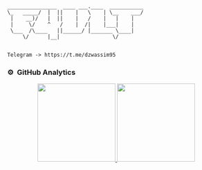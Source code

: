 ```                                                                                                      

________________  ____ ___.____  ___________
\_   _____/  |  ||    |   \    | \__    ___/
 |    __)/   |  ||    |   /    |   |    |   
 |     \/    ^   /    |  /|    |___|    |   
 \___  /\____   ||______/ |_______ \____|   
     \/      |__|                 \/        


Telegram -> https://t.me/dzwassim95
```



### ⚙️ &nbsp;GitHub Analytics

<p align="center">
<a href="https://github.com/dzwassim95">
  <img height="180em" src="https://github-readme-stats-eight-theta.vercel.app/api?username=dzwassim95&show_icons=true&theme=algolia&include_all_commits=true&count_private=true"/>
  <img height="180em" src="https://github-readme-stats-eight-theta.vercel.app/api/top-langs/?username=dzwassim95&layout=compact&langs_count=8&theme=algolia"/>
</a>
</p>
